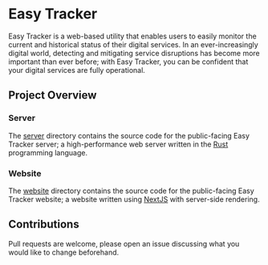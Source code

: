 # Easy Tracker

Easy Tracker is a web-based utility that enables users to easily monitor the current and historical status of their digital services. In an ever-increasingly digital world, detecting and mitigating service disruptions has become more important than ever before; with Easy Tracker, you can be confident that your digital services are fully operational.

## Project Overview

### Server

The [server](https://github.com/mdeslippe/easy-tracker/tree/main/server) directory contains the source code for the public-facing Easy Tracker server; a high-performance web server written in the [Rust](https://www.rust-lang.org/) programming language.

### Website

The [website](https://github.com/mdeslippe/easy-tracker/tree/main/website) directory contains the source code for the public-facing Easy Tracker website;
a website written using [NextJS](https://nextjs.org/) with server-side rendering.

## Contributions

Pull requests are welcome, please open an issue discussing what you would like to change beforehand.
